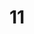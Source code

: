 ---
layout: paintings/painting
title: 11
image: /images/paintings/mdf/JRB Web 15-min.jpg
dimensions: 290mm x 1500mm
media: Acrylic on MDF
group: MDF
---